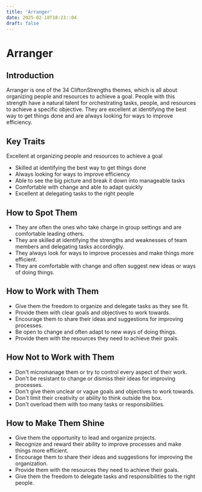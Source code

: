 ```yaml
---
title: 'Arranger'
date: 2025-02-18T18:23::04
draft: false
---
```


# Arranger

## Introduction

Arranger is one of the 34 CliftonStrengths themes, which is all about organizing people and resources to achieve a goal. People with this strength have a natural talent for orchestrating tasks, people, and resources to achieve a specific objective. They are excellent at identifying the best way to get things done and are always looking for ways to improve efficiency.

## Key Traits

Excellent at organizing people and resources to achieve a goal

- Skilled at identifying the best way to get things done
- Always looking for ways to improve efficiency
- Able to see the big picture and break it down into manageable tasks
- Comfortable with change and able to adapt quickly
- Excellent at delegating tasks to the right people

## How to Spot Them

- They are often the ones who take charge in group settings and are comfortable leading others.
- They are skilled at identifying the strengths and weaknesses of team members and delegating tasks accordingly.
- They always look for ways to improve processes and make things more efficient.
- They are comfortable with change and often suggest new ideas or ways of doing things.

## How to Work with Them

- Give them the freedom to organize and delegate tasks as they see fit.
- Provide them with clear goals and objectives to work towards.
- Encourage them to share their ideas and suggestions for improving processes.
- Be open to change and often adapt to new ways of doing things.
- Provide them with the resources they need to achieve their goals.

## How Not to Work with Them

- Don't micromanage them or try to control every aspect of their work.
- Don't be resistant to change or dismiss their ideas for improving processes.
- Don't give them unclear or vague goals and objectives to work towards.
- Don't limit their creativity or ability to think outside the box.
- Don't overload them with too many tasks or responsibilities.

## How to Make Them Shine

- Give them the opportunity to lead and organize projects.
- Recognize and reward their ability to improve processes and make things more efficient.
- Encourage them to share their ideas and suggestions for improving the organization.
- Provide them with the resources they need to achieve their goals.
- Give them the freedom to delegate tasks and responsibilities to the right people.
